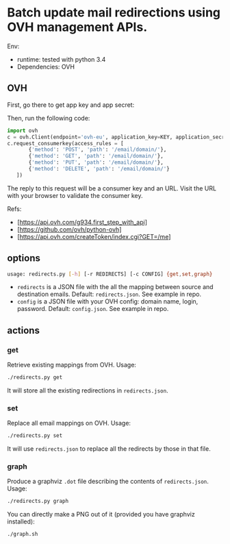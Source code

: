 # Batch update mail redirections using OVH management APIs.

Env:

* runtime: tested with python 3.4
* Dependencies: OVH


## OVH

First, go there to get app key and app secret:

Then, run the following code:
```python
import ovh
c = ovh.Client(endpoint='ovh-eu', application_key=KEY, application_secret=SECRET)
c.request_consumerkey(access_rules = [
       {'method': 'POST', 'path': '/email/domain/'},
       {'method': 'GET', 'path': '/email/domain/'},
       {'method': 'PUT', 'path': '/email/domain/'},
       {'method': 'DELETE', 'path': '/email/domain/'}
   ])
```

The reply to this request will be a consumer key and an URL. Visit the URL with your browser to validate the consumer key.

Refs:

* [https://api.ovh.com/g934.first_step_with_api]
* [https://github.com/ovh/python-ovh]
* [https://api.ovh.com/createToken/index.cgi?GET=/me]


## options

```bash
usage: redirects.py [-h] [-r REDIRECTS] [-c CONFIG] {get,set,graph}
```

* `redirects` is a JSON file with the all the mapping between source and destination emails. Default: `redirects.json`. See example in repo.
* `config` is a JSON file with your OVH config: domain name, login, password.  Default: `config.json`. See example in repo.

## actions

### get

Retrieve existing mappings from OVH. Usage:

```bash
./redirects.py get
```

It will store all the existing redirections in `redirects.json`.

### set

Replace all email mappings on OVH. Usage:

```bash
./redirects.py set
```

It will use `redirects.json` to replace all the redirects by those in that file.


### graph

Produce a graphviz `.dot` file describing the contents of  `redirects.json`. Usage:

```bash
./redirects.py graph
```

You can directly make a PNG out of it (provided you have graphviz installed):

```bash
./graph.sh
```
